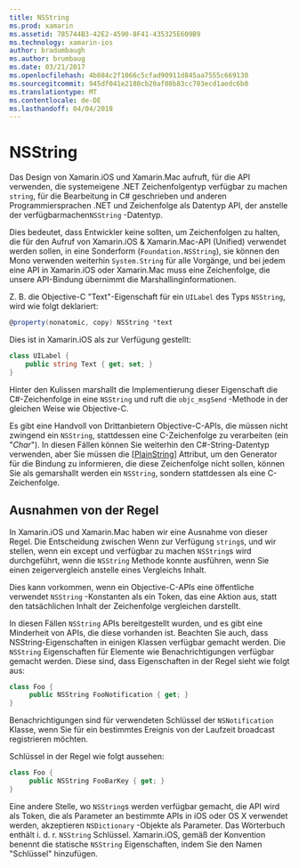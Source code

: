 ```yaml
---
title: NSString
ms.prod: xamarin
ms.assetid: 785744B3-42E2-4590-8F41-435325E609B9
ms.technology: xamarin-ios
author: bradumbaugh
ms.author: brumbaug
ms.date: 03/21/2017
ms.openlocfilehash: 4b084c2f1066c5cfad90911d845aa7555c669130
ms.sourcegitcommit: 945df041e2180cb20af08b83cc703ecd1aedc6b0
ms.translationtype: MT
ms.contentlocale: de-DE
ms.lasthandoff: 04/04/2018
---
```

# <a name="nsstring"></a>NSString

Das Design von Xamarin.iOS und Xamarin.Mac aufruft, für die API verwenden, die systemeigene .NET Zeichenfolgentyp verfügbar zu machen `string`, für die Bearbeitung in C# geschrieben und anderen Programmiersprachen .NET und Zeichenfolge als Datentyp API, der anstelle der verfügbarmachen`NSString` -Datentyp.


Dies bedeutet, dass Entwickler keine sollten, um Zeichenfolgen zu halten, die für den Aufruf von Xamarin.iOS & Xamarin.Mac-API (Unified) verwendet werden sollen, in eine Sonderform (`Foundation.NSString`), sie können den Mono verwenden weiterhin `System.String` für alle Vorgänge, und bei jedem eine API in Xamarin.iOS oder Xamarin.Mac muss eine Zeichenfolge, die unsere API-Bindung übernimmt die Marshallinginformationen.

Z. B. die Objective-C "Text"-Eigenschaft für ein `UILabel` des Typs `NSString`, wird wie folgt deklariert:

```csharp
@property(nonatomic, copy) NSString *text
```

Dies ist in Xamarin.iOS als zur Verfügung gestellt:

```csharp
class UILabel {
    public string Text { get; set; }
}
```

Hinter den Kulissen marshallt die Implementierung dieser Eigenschaft die C#-Zeichenfolge in eine `NSString` und ruft die `objc_msgSend` -Methode in der gleichen Weise wie Objective-C.

Es gibt eine Handvoll von Drittanbietern Objective-C-APIs, die müssen nicht zwingend ein `NSString`, stattdessen eine C-Zeichenfolge zu verarbeiten (ein "*Char*"). In diesen Fällen können Sie weiterhin den C#-String-Datentyp verwenden, aber Sie müssen die [[PlainString]](~/cross-platform/macios/binding/objective-c-libraries.md) Attribut, um den Generator für die Bindung zu informieren, die diese Zeichenfolge nicht sollen, können Sie als gemarshallt werden ein `NSString`, sondern stattdessen als eine C-Zeichenfolge.

 <a name="Exceptions_to_the_Rule" />


## <a name="exceptions-to-the-rule"></a>Ausnahmen von der Regel

In Xamarin.iOS und Xamarin.Mac haben wir eine Ausnahme von dieser Regel. Die Entscheidung zwischen Wenn zur Verfügung `string`s, und wir stellen, wenn ein except und verfügbar zu machen `NSString`s wird durchgeführt, wenn die `NSString` Methode konnte ausführen, wenn Sie einen zeigervergleich anstelle eines Vergleichs Inhalt.


Dies kann vorkommen, wenn ein Objective-C-APIs eine öffentliche verwendet `NSString` -Konstanten als ein Token, das eine Aktion aus, statt den tatsächlichen Inhalt der Zeichenfolge vergleichen darstellt.


In diesen Fällen `NSString` APIs bereitgestellt wurden, und es gibt eine Minderheit von APIs, die diese vorhanden ist. Beachten Sie auch, dass NSString-Eigenschaften in einigen Klassen verfügbar gemacht werden. Die `NSString` Eigenschaften für Elemente wie Benachrichtigungen verfügbar gemacht werden. Diese sind, dass Eigenschaften in der Regel sieht wie folgt aus:

```csharp
class Foo {
     public NSString FooNotification { get; }
}
```

Benachrichtigungen sind für verwendeten Schlüssel der `NSNotification` Klasse, wenn Sie für ein bestimmtes Ereignis von der Laufzeit broadcast registrieren möchten.

Schlüssel in der Regel wie folgt aussehen:

```csharp
class Foo {
     public NSString FooBarKey { get; }
}
```

Eine andere Stelle, wo `NSString`s werden verfügbar gemacht, die API wird als Token, die als Parameter an bestimmte APIs in iOS oder OS X verwendet werden, akzeptieren `NSDictionary` -Objekte als Parameter. Das Wörterbuch enthält i. d. r. `NSString` Schlüssel. Xamarin.iOS, gemäß der Konvention benennt die statische `NSString` Eigenschaften, indem Sie den Namen "Schlüssel" hinzufügen.
